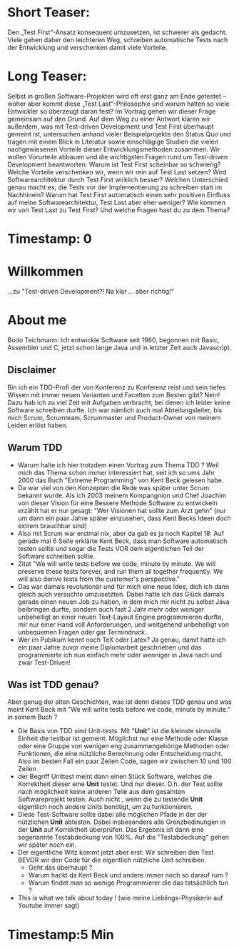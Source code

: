 # Short Teaser:
Den „Test First“-Ansatz konsequent umzusetzen, ist schwerer als gedacht. Viele gehen daher den leichteren Weg, schreiben automatische Tests nach der Entwicklung und verschenken damit viele Vorteile.
# Long Teaser:
Selbst in großen Software-Projekten wird oft erst ganz am Ende getestet – woher aber kommt diese „Test Last“-Philosophie und warum halten so viele Entwickler so überzeugt daran fest? 
Im Vortrag gehen wir dieser Frage gemeinsam auf den Grund. Auf dem Weg zu einer Antwort klären wir außerdem, was mit Test-driven Development und Test First überhaupt gemeint ist, untersuchen anhand vieler Beispielprojekte den Status Quo und tragen mit einem Blick in Literatur sowie einschlägige Studien die vielen nachgewiesenen Vorteile dieser Entwicklungsmethoden zusammen. Wir wollen Vorurteile abbauen und die wichtigsten Fragen rund um Test-driven Development beantworten: Warum ist Test First scheinbar so schwierig? Welche Vorteile verschenken wir, wenn wir rein auf Test Last setzen?  Wird Softwarearchitektur durch Test First wirklich besser? Welchen Unterschied genau macht es, die Tests vor der Implementierung zu schreiben statt im Nachhinein? Warum hat Test First automatisch einen sehr positiven Einfluss auf meine Softwarearchitektur, Test Last aber eher weniger?  Wie kommen wir von Test Last zu Test First? Und welche Fragen hast du zu dem Thema?  
# Timestamp: 0
# Willkommen
...zu "Test-driven Development?! Na klar … aber richtig!"
# About me
Bodo Teichmann: Ich entwickle Software seit 1980, begonnen mit Basic, Assembler und C, jetzt schon lange Java und in letzter Zeit auch Javascript.
## Disclaimer
Bin ich ein TDD-Profi der von Konferenz zu Konferenz reist und sein tiefes Wissen mit immer neuen Varianten und Facetten zum Besten gibt? Nein! Dazu hab ich zu viel Zeit mit Aufgaben verbracht, bei denen ich leider keine Software schreiben durfte. 
Ich war nämlich auch mal Abteilungsleiter, bis mich Scrum, Scrumteam, Scrummaster und Product-Owner von meinem Leiden erlöst haben. 
## Warum TDD
* Warum halte ich hier trotzdem einen Vortrag zum Thema TDD ? Weil mich das Thema schon immer interessiert hat, seit ich so ums Jahr 2000 das Buch "Extreme Programming" von Kent Beck gelesen habe. 
* Da war viel von den Konzepten die Rede was später unter Scrum bekannt wurde. Als ich 2003 meinem Kompangnion und Chef Joachim von dieser Vision für eine Bessere Methode Software zu entwickeln erzählt hat er nur gesagt: "Wer Visionen hat sollte zum Arzt gehn"  (nur um dann ein paar Jahre später einzusehen, dass Kent Becks Ideen doch extrem brauchbar sind)
* Also mit Scrum war erstmal nix, aber da gab es ja noch Kapitel 18: Auf gerade mal 6 Seite erklärte Kent Beck, dass man Software automatisch testen sollte und sogar die Tests VOR dem eigentlichen Teil der Software schreiben sollte.
* Zitat "We will write tests before we code, minute by minute. We will preserve these tests forever, and run them all together frequently. We will also derive tests from the customer's perspective."
* Das war damals revolutionär und für mich eine neue Idee, dich ich dann gleich auch versuchte umzusetzten. Dabei hatte ich das Glück damals gerade einen neuen Job zu haben, in dem mich mir nicht zu selbst Java beibringen durfte, sondern auch fast 2 Jahr mehr oder weniger unbehelligt an einer neuen Text-Layout Engine programmieren durfte, mir nur einer Hand voll Anforderungen, und weitgehend unbehelligt von unbequemen Fragen oder gar Termindruck. 
* Wer im Pubikum kennt noch TeX oder Latex? Ja genau, damit hatte ich ein paar Jahre zuvor meine Diplomarbeit geschrieben und das programmierte ich nun einfach mehr oder wenniger in Java nach und zwar Test-Driven!
## Was ist TDD genau?
Aber genug der alten Geschichten, was ist denn dieses TDD genau und was meint Kent Beck mit  "We will write tests before we code, minute by minute." in seinem Buch ?
* Die Basis von TDD sind Unit-tests. Mit "**Unit**" ist die kleinste sinnvolle Einheit die testbar ist gemeint. Möglichst nur eine Methode oder Klasse oder   eine Gruppe von wenigen eng zusammengehörige Methoden oder Funktionen, die eine nützliche Berechnung oder Entscheidung macht.  Also im besten Fall ein paar Zeilen Code, sagen wir zwischen 10 und 100 Zeilen   
* der Begriff Unittest meint dann einen Stück Software, welches die Korrektheit dieser eine **Unit** testet. Und nur dieser. D.h. der Test sollte nach möglichkeit keine anderen Teile aus dem gesamten Softwareprojekt testen. Auch nicht , wenn die zu testende **Unit** eigentlich noch andere Units benötigt, um zu funktionieren. 
* Diese Test-Software sollte dabei alle möglichen Pfade in der der nützlichen **Unit** abtesten. Dabei insbesonders alle Grenzbedinungen in der **Unit** auf Korrektheit überprüfen. Das Ergebnis ist dann eine sogenannte Testabdeckung von 100%. Auf die "Testabdeckung" gehen wir später noch ein.
* Der eigentliche Witz kommt jetzt aber erst: Wir schreiben den Test BEVOR wir den Code für die eigentlich nützliche Unit schreiben. 
    * Geht das überhaupt ?
    * Warum hackt da Kent Beck und andere immer noch so darauf rum ?
    * Warum findet man so wenige Programmierer die das tatsächlich tun ?
* This is what we talk about today ! (wie meine Lieblings-Physikerin auf Youtube immer sagt)
# Timestamp:5 Min








